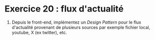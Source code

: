# Exercice 20 : flux d'actualité

1. Depuis le front-end, implémentez un *Design Pattern* pour le flux d'actualité provenant de plusieurs sources par exemple fichier local, youtube, X (ex twitter), etc.
